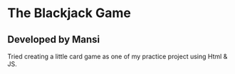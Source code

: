 # The Blackjack Game
## Developed by Mansi
Tried creating a little card game as one of my practice project using Html & JS.
